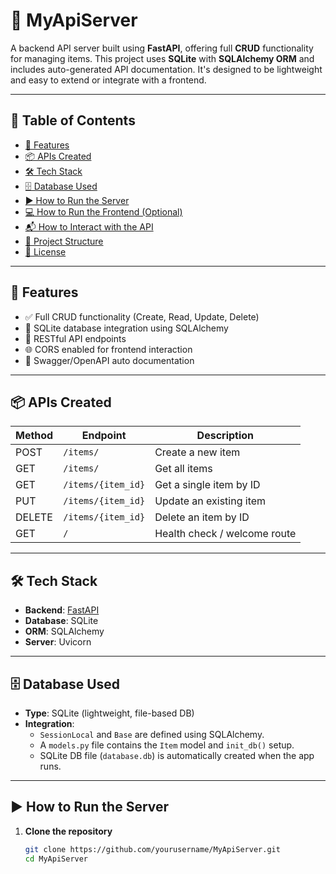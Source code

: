 # 🚀 MyApiServer

A backend API server built using **FastAPI**, offering full **CRUD** functionality for managing items. This project uses **SQLite** with **SQLAlchemy ORM** and includes auto-generated API documentation. It's designed to be lightweight and easy to extend or integrate with a frontend.

---

## 📌 Table of Contents

- [🔧 Features](#-features)
- [📦 APIs Created](#-apis-created)
- [🛠️ Tech Stack](#️-tech-stack)
- [🗄️ Database Used](#️-database-used)
- [▶️ How to Run the Server](#️-how-to-run-the-server)
- [💻 How to Run the Frontend (Optional)](#-how-to-run-the-frontend-optional)
- [📬 How to Interact with the API](#-how-to-interact-with-the-api)
- [📂 Project Structure](#-project-structure)
- [📜 License](#-license)

---

## 🔧 Features

- ✅ Full CRUD functionality (Create, Read, Update, Delete)
- 🧠 SQLite database integration using SQLAlchemy
- 🔄 RESTful API endpoints
- 🌐 CORS enabled for frontend interaction
- 📑 Swagger/OpenAPI auto documentation

---

## 📦 APIs Created

| Method | Endpoint           | Description                  |
|--------|--------------------|------------------------------|
| POST   | `/items/`          | Create a new item            |
| GET    | `/items/`          | Get all items                |
| GET    | `/items/{item_id}` | Get a single item by ID      |
| PUT    | `/items/{item_id}` | Update an existing item      |
| DELETE | `/items/{item_id}` | Delete an item by ID         |
| GET    | `/`                | Health check / welcome route |

---

## 🛠️ Tech Stack

- **Backend**: [FastAPI](https://fastapi.tiangolo.com/)
- **Database**: SQLite
- **ORM**: SQLAlchemy
- **Server**: Uvicorn

---

## 🗄️ Database Used

- **Type**: SQLite (lightweight, file-based DB)
- **Integration**:
  - `SessionLocal` and `Base` are defined using SQLAlchemy.
  - A `models.py` file contains the `Item` model and `init_db()` setup.
  - SQLite DB file (`database.db`) is automatically created when the app runs.

---

## ▶️ How to Run the Server

1. **Clone the repository**
   ```bash
   git clone https://github.com/yourusername/MyApiServer.git
   cd MyApiServer
